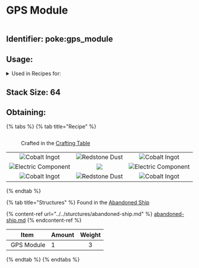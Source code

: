 # GPS Module

<figure><img src="https://github.com/user-attachments/assets/e86a7ee9-4449-47a6-9164-6b435c473780" alt=""><figcaption></figcaption></figure>

## Identifier: poke:gps\_module

## Usage:

<details>

<summary>Used in Recipes for:</summary>

* [<img src="https://github.com/user-attachments/assets/8ee539e5-315e-4aa7-8a8d-ada4f3b1fa31" alt="" data-size="line"> Duster](../../blocks/automation/duster.md)
* [<img src="broken-reference" alt="" data-size="line"> Dirter](../../blocks/automation/dirter.md)
* [<img src="https://github.com/user-attachments/assets/706de320-8301-454e-b64d-871aadf2d8fd" alt="" data-size="line">Cobbler](../../blocks/automation/cobbler.md)
* Calibrated Block Breaker
* Calibrated Cobblestone Generator
* [<img src="https://github.com/user-attachments/assets/d5e4412f-b092-413f-99d9-a9e09033cd29" alt="" data-size="line">Receiver](receiver.md)
* [<img src="https://github.com/ItsMePok/PFE/assets/136857747/0d304ca1-2400-4a15-a78e-0a11e717ac09" alt="" data-size="line">Gravity Gem](../gems/gravity-gem.md)

</details>

## <img src="https://minecraft.wiki/images/Light_Gray_Bundle_JE1_BE1.png?b552e" alt="" data-size="line">Stack Size: 64

## Obtaining:

{% tabs %}
{% tab title="Recipe" %}


<figure><img src="https://minecraft.wiki/images/thumb/Crafting_Table_JE4_BE3.png/150px-Crafting_Table_JE4_BE3.png?5767f" alt=""><figcaption><p>Crafted in the <a href="https://minecraft.wiki/w/Crafting_Table">Crafting Table</a></p></figcaption></figure>

|                                                                                                        |                                                                                                                       |                                                                                                        |
| :----------------------------------------------------------------------------------------------------: | :-------------------------------------------------------------------------------------------------------------------: | :----------------------------------------------------------------------------------------------------: |
|    ![Cobalt Ingot](https://github.com/user-attachments/assets/f2b33b06-67a6-4a44-9c12-0259f8eb17a4)    | ![Redstone Dust](https://minecraft.wiki/images/thumb/Redstone_Dust_JE2_BE2.png/150px-Redstone_Dust_JE2_BE2.png?8cf17) |    ![Cobalt Ingot](https://github.com/user-attachments/assets/f2b33b06-67a6-4a44-9c12-0259f8eb17a4)    |
| ![Electric Component](https://github.com/user-attachments/assets/74fc7c8a-64ec-44e5-b227-588b7485a088) |                              ![](https://minecraft.wiki/images/Compass_JE3_BE3.gif?0043f)                             | ![Electric Component](https://github.com/user-attachments/assets/74fc7c8a-64ec-44e5-b227-588b7485a088) |
|    ![Cobalt Ingot](https://github.com/user-attachments/assets/f2b33b06-67a6-4a44-9c12-0259f8eb17a4)    | ![Redstone Dust](https://minecraft.wiki/images/thumb/Redstone_Dust_JE2_BE2.png/150px-Redstone_Dust_JE2_BE2.png?8cf17) |    ![Cobalt Ingot](https://github.com/user-attachments/assets/f2b33b06-67a6-4a44-9c12-0259f8eb17a4)    |
{% endtab %}

{% tab title="Structures" %}
Found in the [Abandoned Ship](https://pfewiki.gitbook.io/home/sturctures/abandoned-ship)

{% content-ref url="../../sturctures/abandoned-ship.md" %}
[abandoned-ship.md](../../sturctures/abandoned-ship.md)
{% endcontent-ref %}

| Item                                                                                                                           | Amount | Weight |
| ------------------------------------------------------------------------------------------------------------------------------ | ------ | :----: |
| <img src="https://github.com/user-attachments/assets/e86a7ee9-4449-47a6-9164-6b435c473780" alt="" data-size="line"> GPS Module | 1      |    3   |
{% endtab %}
{% endtabs %}
